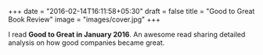 +++
date = "2016-02-14T16:11:58+05:30"
draft = false
title = "Good to Great Book Review"
image = "images/cover.jpg"
+++

I read **Good to Great in January 2016**. An awesome read sharing detailed analysis on how good companies became great.